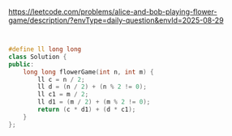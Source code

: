 https://leetcode.com/problems/alice-and-bob-playing-flower-game/description/?envType=daily-question&envId=2025-08-29

```c++


#define ll long long
class Solution {
public:
    long long flowerGame(int n, int m) {
        ll c = n / 2;
        ll d = (n / 2) + (n % 2 != 0);
        ll c1 = m / 2;
        ll d1 = (m / 2) + (m % 2 != 0);
        return (c * d1) + (d * c1);
    }
};

